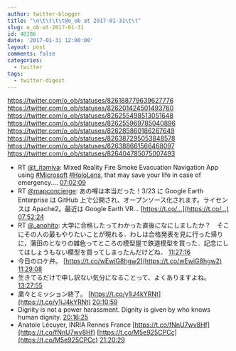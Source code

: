 ```yaml
---
author: twitter-blogger
title: "\n\t\t\t\t@o_ob at 2017-01-31\t\t"
slug: o_ob-at-2017-01-31
id: 40286
date: '2017-01-31 12:00:00'
layout: post
comments: false
categories:
  - twitter
tags:
  - twitter-digest
---
```


https://twitter.com/o_ob/statuses/826188779639627776 https://twitter.com/o_ob/statuses/826201424501493760 https://twitter.com/o_ob/statuses/826255498513051648 https://twitter.com/o_ob/statuses/826255969785040896 https://twitter.com/o_ob/statuses/826285860186267649 https://twitter.com/o_ob/statuses/826387295053848578 https://twitter.com/o_ob/statuses/826388661566468097 https://twitter.com/o_ob/statuses/826404785075007493  

*   RT [@t_itamiya](https://twitter.com/t_itamiya): Mixed Reality Fire Smoke Evacuation Navigation App using [#Microsoft](https://twitter.com/search?q=%23Microsoft&src=hash) [#HoloLens](https://twitter.com/search?q=%23HoloLens&src=hash), that may save your life in case of emergency.… [07:02:09](https://twitter.com/o_ob/statuses/826188779639627776)
*   RT [@mapconcierge](https://twitter.com/mapconcierge): あの噂は本当だった！3/23 に Google Earth Enterprise は GitHub 上で公開され、オープンソース化されます。ライセンスは Apache2。最近は Google Earth VR... [https://t.co/…](https://t.co/…) [07:52:24](https://twitter.com/o_ob/statuses/826201424501493760)
*   RT [@_anohito](https://twitter.com/_anohito): 大学に合格したってわかった直後になにしましたか？　そこにその人の最もやりたいことが現れる．わしは合格発表を見に行った帰りに，蒲田のとなりの雑色ってところの模型屋で鉄道模型を買った．記念にしてはしょうもない模型を買ってしまったんだけどね． [11:27:16](https://twitter.com/o_ob/statuses/826255498513051648)
*   今日のロケ弁。 [https://t.co/wEwiG8hgw2](https://t.co/wEwiG8hgw2) [11:29:08](https://twitter.com/o_ob/statuses/826255969785040896)
*   生きてるだけで申し訳ない気分になることって、よくありますよね。 [13:27:55](https://twitter.com/o_ob/statuses/826285860186267649)
*   粛々とミッション終了。 [https://t.co/y1iJ4kYRNt](https://t.co/y1iJ4kYRNt) [20:10:59](https://twitter.com/o_ob/statuses/826387295053848578)
*   Dignity is not a power harassment. Dignity is given by who knows human dignity. [20:16:25](https://twitter.com/o_ob/statuses/826388661566468097)
*   Anatole Lécuyer, INRIA Rennes France [https://t.co/fNnU7wv8Hf](https://t.co/fNnU7wv8Hf) [https://t.co/M5e925CPCc](https://t.co/M5e925CPCc) [21:20:29](https://twitter.com/o_ob/statuses/826404785075007493)